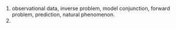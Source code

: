 1. observational data, inverse problem, model conjunction, forward problem, prediction, natural phenomenon.
2. 
